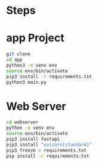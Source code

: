 # Steps

# app Project

```sh
git clone
cd app
python3 -m venv env
source env/bin/activate
pip3 install -r requirements.txt
python3 main.py
```

# Web Server
```sh
cd webserver
python -m venv env
source env/bin/activate
pip3 install fastapi
pip3 install "uvicorn[standard]"
pip3 freeze > requirements.txt
pip install -r requirements.txt

```